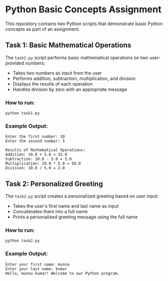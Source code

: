 # Python Basic Concepts Assignment

This repository contains two Python scripts that demonstrate basic Python concepts as part of an assignment.

## Task 1: Basic Mathematical Operations

The `task1.py` script performs basic mathematical operations on two user-provided numbers:

- Takes two numbers as input from the user
- Performs addition, subtraction, multiplication, and division
- Displays the results of each operation
- Handles division by zero with an appropriate message

### How to run:
```
python task1.py
```

### Example Output:
```
Enter the first number: 10
Enter the second number: 5

Results of Mathematical Operations:
Addition: 10.0 + 5.0 = 15.0
Subtraction: 10.0 - 5.0 = 5.0
Multiplication: 10.0 * 5.0 = 50.0
Division: 10.0 / 5.0 = 2.0
```

## Task 2: Personalized Greeting

The `task2.py` script creates a personalized greeting based on user input:

- Takes the user's first name and last name as input
- Concatenates them into a full name
- Prints a personalized greeting message using the full name

### How to run:
```
python task2.py
```

### Example Output:
```
Enter your first name: munna
Enter your last name: kumar
Hello, munna kumar! Welcome to our Python program.
``` 
